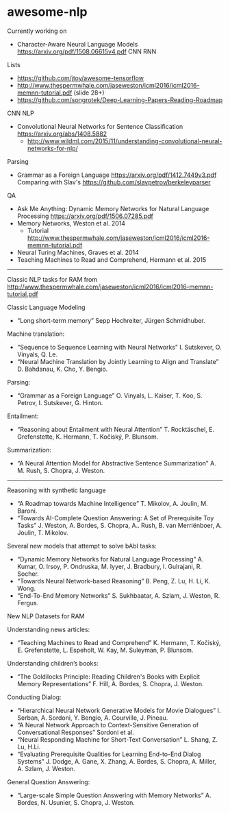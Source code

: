 # awesome-nlp

Currently working on
- Character-Aware Neural Language Models https://arxiv.org/pdf/1508.06615v4.pdf
 CNN RNN

Lists

- https://github.com/jtoy/awesome-tensorflow
- http://www.thespermwhale.com/jaseweston/icml2016/icml2016-memnn-tutorial.pdf (slide 28+)
- https://github.com/songrotek/Deep-Learning-Papers-Reading-Roadmap
  
CNN NLP

- Convolutional Neural Networks for Sentence Classification https://arxiv.org/abs/1408.5882
  - http://www.wildml.com/2015/11/understanding-convolutional-neural-networks-for-nlp/

  
Parsing

- Grammar as a Foreign Language https://arxiv.org/pdf/1412.7449v3.pdf
  Comparing with Slav's https://github.com/slavpetrov/berkeleyparser

QA

- Ask Me Anything: Dynamic Memory Networks for Natural Language Processing https://arxiv.org/pdf/1506.07285.pdf
- Memory Networks, Weston et al. 2014
  - Tutorial http://www.thespermwhale.com/jaseweston/icml2016/icml2016-memnn-tutorial.pdf
- Neural Turing Machines, Graves et al. 2014
- Teaching Machines to Read and Comprehend, Hermann et al. 2015

---

Classic NLP tasks for RAM from http://www.thespermwhale.com/jaseweston/icml2016/icml2016-memnn-tutorial.pdf

Classic Language Modeling

- “Long short-term memory” Sepp Hochreiter, Jürgen Schmidhuber.
  
Machine translation:

- “Sequence to Sequence Learning with Neural Networks” I. Sutskever, O. Vinyals, Q. Le.
- “Neural Machine Translation by Jointly Learning to Align and Translate” D. Bahdanau, K. Cho, Y. Bengio.

Parsing:

- “Grammar as a Foreign Language” O. Vinyals, L. Kaiser, T. Koo, S. Petrov, I. Sutskever, G. Hinton.

Entailment:

- “Reasoning about Entailment with Neural Attention” T. Rocktäschel, E. Grefenstette, K. Hermann, T. Kočiský, P. Blunsom.

Summarization:

- “A Neural Attention Model for Abstractive Sentence Summarization” A. M. Rush, S. Chopra, J. Weston. 

---

Reasoning with synthetic language

- “A Roadmap towards Machine Intelligence” T. Mikolov, A. Joulin, M. Baroni.
- “Towards AI-Complete Question Answering: A Set of Prerequisite Toy Tasks” J. Weston, A. Bordes, S. Chopra, A.. Rush, B. van Merriënboer, A. Joulin, T. Mikolov.

Several new models that attempt to solve bAbI tasks:

- “Dynamic Memory Networks for Natural Language Processing” A. Kumar, O. Irsoy, P. Ondruska, M. Iyyer, J. Bradbury, I. Gulrajani, R. Socher.
- “Towards Neural Network-based Reasoning” B. Peng, Z. Lu, H. Li, K. Wong.
- “End-To-End Memory Networks” S. Sukhbaatar, A. Szlam, J. Weston, R. Fergus.

New NLP Datasets for RAM

Understanding news articles:

- “Teaching Machines to Read and Comprehend” K. Hermann, T. Kočiský, E. Grefenstette, L. Espeholt, W. Kay, M. Suleyman, P. Blunsom.

Understanding children’s books:

- “The Goldilocks Principle: Reading Children's Books with Explicit Memory Representations” F. Hill, A. Bordes, S. Chopra, J. Weston.

Conducting Dialog:

- “Hierarchical Neural Network Generative Models for Movie Dialogues” I. Serban, A. Sordoni, Y. Bengio, A. Courville, J. Pineau.
- “A Neural Network Approach to Context-Sensitive Generation of Conversational Responses” Sordoni et al.
- “Neural Responding Machine for Short-Text Conversation” L. Shang, Z. Lu, H.Li.
- “Evaluating Prerequisite Qualities for Learning End-to-End Dialog Systems” J. Dodge, A. Gane, X. Zhang, A. Bordes, S. Chopra, A. Miller, A. Szlam, J. Weston.

General Question Answering:

- “Large-scale Simple Question Answering with Memory Networks” A. Bordes, N. Usunier, S. Chopra, J. Weston. 

